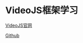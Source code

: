 # VideoJS框架学习
[VideoJS官网](http://videojs.com/ "VideoJS.com")

[Github](https://github.com/videojs "VideoJS")
